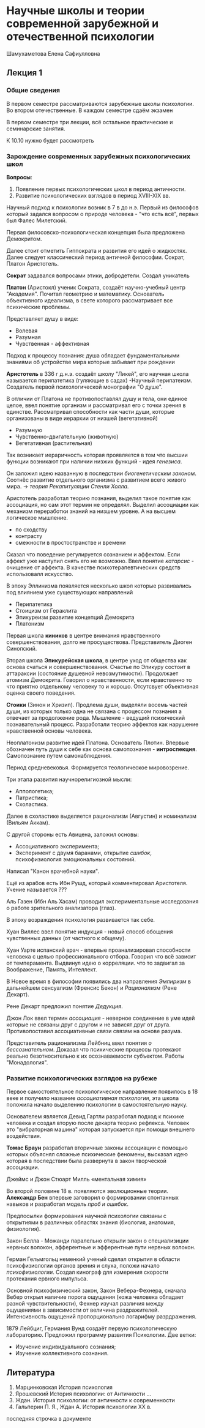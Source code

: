 # Научные школы и теории современной зарубежной и отечественной психологии

Шамухаметова Елена Сафиулловна

## Лекция 1

### Общие сведения

В первом семестре рассматриваются зарубежные школы психологии. Во втором отечественные. В каждом семестре сдаём экзамен

В первом семестре три лекции, всё остальное практические и семинарские занятия.

К 10.10 нужно будет рассмотреть

### Зарождение современных зарубежных психологических школ

**Вопросы**:

1. Появление первых психологических школ в период античности.
2. Развитие психологических взглядов в период XVIII-XIX вв.

Научный подход к психологии возник в 7 в до н.э. Первый из философов который задался вопросом о природе человека - "что есть всё", первых был Фалес Милетский.

Первая филосовско-психологическая концепция была предложена Демокритом.

Далее стоит отметить Гиппократа и развития его идей о жидкостях.
Далее следует классический период античной философии. Сократ, Платон Аристотель.

**Сократ** задавался вопросами этики, добродетели. Создал уникатель

**Платон** (Аристокл) ученик Сократа, создаёт научно-учебный центр "Академия". Почитал геометрию и математику. Основатель объективного идеализма, в свете которого рассматривает все психические проблемы.

Представляет душу в виде:

* Волевая
* Разумная
* Чувственная - аффективная

Подход к процессу познания: душа обладает фундаментальными знаниями об устройстве мира которые забывает при рождении

**Аристотель** в 336 г д.н.э. создаёт школу "Ликей", его научная школа называется перипатетика (гуляющие в садах) -Научный перипатеизм. Создатель первой психологической монографии "О душе".

В отличии от Платона не противопоставлял душу и тела, они единое целое, ввел понятие организм и рассматривал его с точки зрения в единстве. Рассматривал способности как части души, которые организованы в виде иерархии от низшей (вегетативной)

* Разумную
* Чувственно-двигательную (животную)
* Вегетативная (растительная)

Так возникает иераричность которая проявляется в том что высшии функции возникают при наличии низжих функций - идея _генезиса_.

Он заложил идею названную в последствии _биогенетическим законом_. Соотнёс развитие отдельного организма с развитием всего живого мира. -> _теория Рекапитуляции Стенли Холла_.

Аристотель разработал теорию познания, выделил такое понятие как ассоциация, но сам этот термин не определял. Выделил ассоциации как механизм переработки знаний на низшем уровне. А на высшем логическое мышление.

* по сходству
* контрасту
* смежности в простостранстве и времени

Сказал что поведение регулируется сознанием и аффектом. Если аффект уже наступил снять его не возможно. Ввел понятие _катарсис_ - очищение от аффекта. В качестве психотерапевтических средств использовалл искусство.

В эпоху Эллинизма появляется несколько школ которые развивались под влиянием уже существующих направлений

* Перипатетика
* Стоицизм от Гераклита
* Эпикуреизм развитие концепций Демокрита
* Платонизм

Первая школа **киников** в центре внимания нравственного совершенствования, долго не просуществова. Представитель Диоген Синопский.

Вторая школа **Эпикурейская школа**, в центре уход от общества как основа счаться и совершенствования. Счастье по Эпикуру состоит в аттараксии (состояние душевной невозмутимости). Продолжает атомизм Демокрита. Говорил о нравственности, если нравственно то что приятно отдельному человеку то и хорошо. Отсутсвует объективная оценка своего поведения.

**Стоики** (Зинон и Хризип). Продлема души, выделяли восемь частей души, из которых только одна не связана с процессом познания а отвечает за продолжение рода. Мышление - ведущий психический познавательный процесс. Разработали теорию аффектов как нарушение нравственной основы человека.

Неоплатонизм развитие идей Платона. Основатель Плотин. Впервые обозначен путь души к себе как основа самопознания - **интроспекция**. Самопознание путем самонаблюдения.

Период средневековья. Формируется теологическое мировозрение.

Три этапа развития научнорелигиозной мысли:

* Аппологетика;
* Патристика;
* Схоластика.

Далее в схоластике выделяется рационализм (Августин) и номинализм (Вильям Аккам).

С другой стороны есть Авицена, заложил  основы:

* Ассоциативного эксперимента;
* Эксперимент с двумя баранами, открытие _сшибок_, психофизиология эмоциональных  состояний.

Написал "Канон врачебной науки".

Ещё из арабов есть Ибн Рушд, который комментировал Аристотеля. Учение называется ???

Аль Газен (Ибн Аль Хасам) проводил экспериментальные исследования о работе зрительного анализатора (глаз).

В эпоху возраждения психология развивается так себе.

Хуан Виллес ввел понятие индукция - новый способ обощения чувственных данных (от частного к общему).

Хуан Уарте испанский врач - впервые проанализировал способности человека с целью профессионального отбора. Говорил что всё зависит от темперамента. Выдвинул идею о корреляции. что то задвигал за Воображение, Память, Интеллект.

В Новое время в философии появились два направления _Эмпиризм_ в дальнейшем сенсуализм (Френсис Бекон) и _Рационализм_ (Рене Декарт).

Рене Декарт предложил понятие _Дедукция_.

Джон Лок ввел термин _ассоциация_ - неверное соединение в уме идей которые не связаны друг с другом и не зависят друг от друга. Противопоставил ассоциативные связи связям на основе разума.

Представитель рационализма Лейбниц ввел понятия _о бессознательном_. Доказал что психические процессы протекают реально безотносительно к их осознаваемости субъектом. Работы "Монадология".

### Развитие психологических взглядов на рубеже

Первое самостоятельное психологическое направление появилось в 18 веке и получило название _ассоциативная психология_, эта школа положила начало выделению психологии в самостоятельную науку.

Основателем является Девид Гартли разработал подход к психике человека и создал вторую после декарта теорию рефлекса. Человек это "вибраторная машина" которая запускается при помощи внешнего воздействия.

**Томас Браун** разработал вторичные законы ассоциации с помощью которых объяснял сложные психические феномены, высказал идею которая в последствии была развернута в закон творческой ассоциации.

Джеймс и Джон Стюарт Милль «мен­таль­ная хи­мия»

Во второй половине 18 в. появляются эволюционные теории. **Александр Бен** впервые заговорил о формировании спонтанных навыков и разработал модель _проб и ошибок_.

Предпосылки формирования научной психологии связаны с открытиями в различных областях знания (биология, анатомия, физиология).

Закон Белла - Можанди паралельно открыли закон о специализиции нервных волокон, афферентные и эфферентные пути нервных волокон.

Герман Гельмгольц неменкий ученый сделал открытия в области психофизиологии органов зрения и слуха, положи начало _психофизиологии_. Создал кинограф для измерения скорости протекания ервного импульса.

Основной психофизический закон, Закон Вебера-Фехнера, сначала Вебер открыл наличие порога ощущения (кожа человека обладает разной чувствительности), Фехнер изучал различия между ощущениями в зависимости от величина раздражителей. Интенсивность ощущений пропорционально логарифму разрдражения.

1879 Лейбциг, Германия Вунд создаёт первую психологическую лабораторию. Предложил программу развития Психологии. Две ветки:

* Изучение индивидуального сознания;
* Изучение коллективного сознания.

## Литература

1. Марцинковская История психология
2. Ярошевский История психологии: от Античности ...
3. Ждан. История психологии: от античности к современности
4. Гальперин П. Я., Ждан А. История психологии XX в.

последняя строчка в документе
